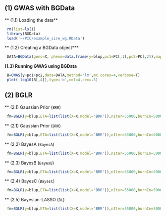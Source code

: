 ## (1) GWAS with BGData


** (1.1) Loading the data**
```R
 rm(list=ls())
 library(BGData)
 load('~/PIC/example_sire_wg.RData')
```

** (1.2) Creating a BGData object***
```R
 DATA=BGData(geno=X, pheno=data.frame(y=blup,pc1=PC[,1],pc2=PC[,2]),map=data.frame())
```
**(1.3) Running GWAS using BGData**
```R
 B=GWAS(y~pc1+pc2,data=DATA,method='lm',mc.cores=4,verbose=T) 
 plot(-log10(B[,4]),type='o',col=4,cex=.5)
```


## (2) BGLR

** (2.1) Gaussian Prior (`BRR`)
 
 ```R
  fm=BGLR(y=blup,ETA=list(list(X=X,model='BRR')),nIter=55000,burnIn=5000)
 ```
 
 ** (2.1) Gaussian Prior (`BRR`)
 
 ```R
  fm=BGLR(y=blup,ETA=list(list(X=X,model='BRR')),nIter=55000,burnIn=5000)
 ```
 
 ** (2.2) BayesA (`BayesA`)
 
 ```R
  fm=BGLR(y=blup,ETA=list(list(X=X,model='BRR')),nIter=55000,burnIn=5000)
 ```
 

 ** (2.3) BayesB (`BayesB`)
 
 ```R
  fm=BGLR(y=blup,ETA=list(list(X=X,model='BRR')),nIter=55000,burnIn=5000)
 ```
 
 ** (2.4) BayesC (`BayesC`)
 
 ```R
  fm=BGLR(y=blup,ETA=list(list(X=X,model='BRR')),nIter=55000,burnIn=5000)
 ```
 
 ** (2.5) Bayesian-LASSO (`BL`)
 
 ```R
  fm=BGLR(y=blup,ETA=list(list(X=X,model='BRR')),nIter=55000,burnIn=5000)
 ```
 
